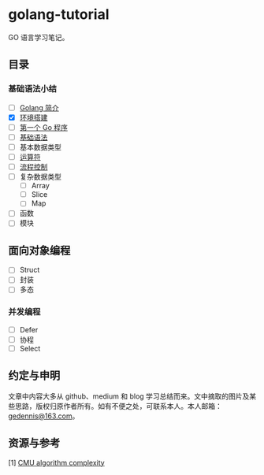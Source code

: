 



# golang-tutorial

GO 语言学习笔记。

## 目录

### 基础语法小结
- [ ] [Golang 简介](./basics/introduction.md)
- [x] [环境搭建](./basics/installation.md)
- [ ] [第一个 Go 程序](./basics/first_go_program.md)
- [ ] [基础语法](./basics/basic_syntax.md)
- [ ] 基本数据类型
- [ ] [运算符](./basics/operator.md)
- [ ] [流程控制](./basics/flow_control.md)
- [ ] 复杂数据类型
	- [ ] Array
	- [ ] Slice
	- [ ] Map
- [ ] 函数
- [ ] 模块

## 面向对象编程
- [ ] Struct
- [ ] 封装
- [ ] 多态

### 并发编程
- [ ] Defer
- [ ] 协程
- [ ] Select

## 约定与申明

文章中内容大多从 github、medium 和 blog 学习总结而来。文中摘取的图片及某些思路，版权归原作者所有。如有不便之处，可联系本人。本人邮箱：gedennis@163.com。

## 资源与参考

[1] [CMU algorithm complexity](https://www.cs.cmu.edu/~adamchik/15-121/lectures/Algorithmic%20Complexity/complexity.html)

